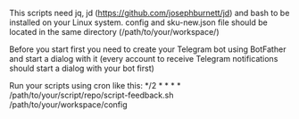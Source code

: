 This scripts need jq, jd (https://github.com/josephburnett/jd) and bash to be installed on your Linux system.
config and sku-new.json file should be located in the same directory (/path/to/your/workspace/)

Before you start first you need to create your Telegram bot using BotFather and start a dialog with it (every account to receive Telegram notifications should start a dialog with your bot first)

Run your scripts using cron like this:
*/2 * * * *   /path/to/your/script/repo/script-feedback.sh /path/to/your/workspace/config
